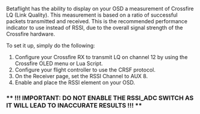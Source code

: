 Betaflight has the ability to display on your OSD a measurement of Crossfire LQ (Link Quality).  This measurement is based on a ratio of successful packets transmitted and received.  This is the recommended performance indicator to use instead of RSSI, due to the overall signal strength of the Crossfire hardware.

To set it up, simply do the following:
1. Configure your Crossfire RX to transmit LQ on channel 12 by using the Crossfire OLED menu or Lua Script.
2. Configure your flight controller to use the CRSF protocol.
3. On the Receiver page, set the RSSI Channel to AUX 8.
4. Enable and place the RSSI element on your OSD.

### ** !!! IMPORTANT: DO NOT ENABLE THE RSSI_ADC SWITCH AS IT WILL LEAD TO INACCURATE RESULTS !!! **

